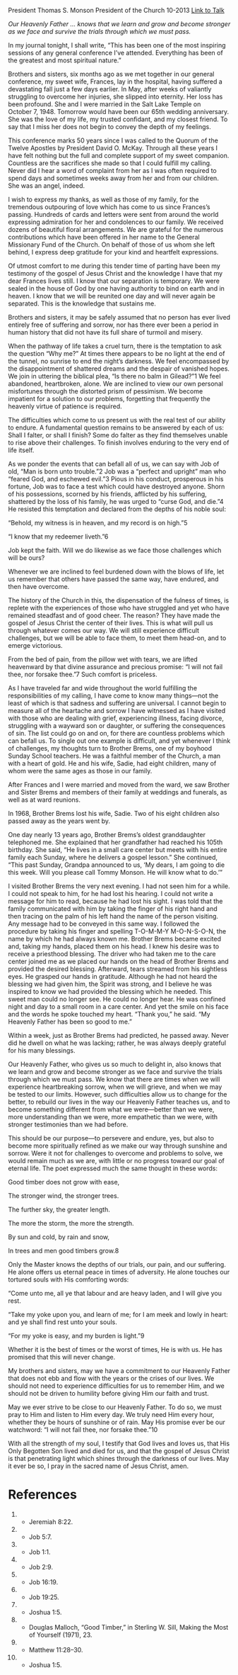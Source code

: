 President Thomas S. Monson
President of the Church
10-2013
[Link to Talk](https://www.churchofjesuschrist.org/study/general-conference/2013/10/i-will-not-fail-thee-nor-forsake-thee?lang=eng)

_Our Heavenly Father … knows that we learn and grow and become stronger as we face and survive the trials through which we must pass._

In my journal tonight, I shall write, “This has been one of the most inspiring sessions of any general conference I’ve attended. Everything has been of the greatest and most spiritual nature.”

Brothers and sisters, six months ago as we met together in our general conference, my sweet wife, Frances, lay in the hospital, having suffered a devastating fall just a few days earlier. In May, after weeks of valiantly struggling to overcome her injuries, she slipped into eternity. Her loss has been profound. She and I were married in the Salt Lake Temple on October 7, 1948. Tomorrow would have been our 65th wedding anniversary. She was the love of my life, my trusted confidant, and my closest friend. To say that I miss her does not begin to convey the depth of my feelings.

This conference marks 50 years since I was called to the Quorum of the Twelve Apostles by President David O. McKay. Through all these years I have felt nothing but the full and complete support of my sweet companion. Countless are the sacrifices she made so that I could fulfill my calling. Never did I hear a word of complaint from her as I was often required to spend days and sometimes weeks away from her and from our children. She was an angel, indeed.

I wish to express my thanks, as well as those of my family, for the tremendous outpouring of love which has come to us since Frances’s passing. Hundreds of cards and letters were sent from around the world expressing admiration for her and condolences to our family. We received dozens of beautiful floral arrangements. We are grateful for the numerous contributions which have been offered in her name to the General Missionary Fund of the Church. On behalf of those of us whom she left behind, I express deep gratitude for your kind and heartfelt expressions.

Of utmost comfort to me during this tender time of parting have been my testimony of the gospel of Jesus Christ and the knowledge I have that my dear Frances lives still. I know that our separation is temporary. We were sealed in the house of God by one having authority to bind on earth and in heaven. I know that we will be reunited one day and will never again be separated. This is the knowledge that sustains me.

Brothers and sisters, it may be safely assumed that no person has ever lived entirely free of suffering and sorrow, nor has there ever been a period in human history that did not have its full share of turmoil and misery.

When the pathway of life takes a cruel turn, there is the temptation to ask the question “Why me?” At times there appears to be no light at the end of the tunnel, no sunrise to end the night’s darkness. We feel encompassed by the disappointment of shattered dreams and the despair of vanished hopes. We join in uttering the biblical plea, “Is there no balm in Gilead?”1 We feel abandoned, heartbroken, alone. We are inclined to view our own personal misfortunes through the distorted prism of pessimism. We become impatient for a solution to our problems, forgetting that frequently the heavenly virtue of patience is required.

The difficulties which come to us present us with the real test of our ability to endure. A fundamental question remains to be answered by each of us: Shall I falter, or shall I finish? Some do falter as they find themselves unable to rise above their challenges. To finish involves enduring to the very end of life itself.

As we ponder the events that can befall all of us, we can say with Job of old, “Man is born unto trouble.”2 Job was a “perfect and upright” man who “feared God, and eschewed evil.”3 Pious in his conduct, prosperous in his fortune, Job was to face a test which could have destroyed anyone. Shorn of his possessions, scorned by his friends, afflicted by his suffering, shattered by the loss of his family, he was urged to “curse God, and die.”4 He resisted this temptation and declared from the depths of his noble soul:

“Behold, my witness is in heaven, and my record is on high.”5

“I know that my redeemer liveth.”6

Job kept the faith. Will we do likewise as we face those challenges which will be ours?

Whenever we are inclined to feel burdened down with the blows of life, let us remember that others have passed the same way, have endured, and then have overcome.

The history of the Church in this, the dispensation of the fulness of times, is replete with the experiences of those who have struggled and yet who have remained steadfast and of good cheer. The reason? They have made the gospel of Jesus Christ the center of their lives. This is what will pull us through whatever comes our way. We will still experience difficult challenges, but we will be able to face them, to meet them head-on, and to emerge victorious.

From the bed of pain, from the pillow wet with tears, we are lifted heavenward by that divine assurance and precious promise: “I will not fail thee, nor forsake thee.”7 Such comfort is priceless.

As I have traveled far and wide throughout the world fulfilling the responsibilities of my calling, I have come to know many things—not the least of which is that sadness and suffering are universal. I cannot begin to measure all of the heartache and sorrow I have witnessed as I have visited with those who are dealing with grief, experiencing illness, facing divorce, struggling with a wayward son or daughter, or suffering the consequences of sin. The list could go on and on, for there are countless problems which can befall us. To single out one example is difficult, and yet whenever I think of challenges, my thoughts turn to Brother Brems, one of my boyhood Sunday School teachers. He was a faithful member of the Church, a man with a heart of gold. He and his wife, Sadie, had eight children, many of whom were the same ages as those in our family.

After Frances and I were married and moved from the ward, we saw Brother and Sister Brems and members of their family at weddings and funerals, as well as at ward reunions.

In 1968, Brother Brems lost his wife, Sadie. Two of his eight children also passed away as the years went by.

One day nearly 13 years ago, Brother Brems’s oldest granddaughter telephoned me. She explained that her grandfather had reached his 105th birthday. She said, “He lives in a small care center but meets with his entire family each Sunday, where he delivers a gospel lesson.” She continued, “This past Sunday, Grandpa announced to us, ‘My dears, I am going to die this week. Will you please call Tommy Monson. He will know what to do.’”

I visited Brother Brems the very next evening. I had not seen him for a while. I could not speak to him, for he had lost his hearing. I could not write a message for him to read, because he had lost his sight. I was told that the family communicated with him by taking the finger of his right hand and then tracing on the palm of his left hand the name of the person visiting. Any message had to be conveyed in this same way. I followed the procedure by taking his finger and spelling T-O-M-M-Y M-O-N-S-O-N, the name by which he had always known me. Brother Brems became excited and, taking my hands, placed them on his head. I knew his desire was to receive a priesthood blessing. The driver who had taken me to the care center joined me as we placed our hands on the head of Brother Brems and provided the desired blessing. Afterward, tears streamed from his sightless eyes. He grasped our hands in gratitude. Although he had not heard the blessing we had given him, the Spirit was strong, and I believe he was inspired to know we had provided the blessing which he needed. This sweet man could no longer see. He could no longer hear. He was confined night and day to a small room in a care center. And yet the smile on his face and the words he spoke touched my heart. “Thank you,” he said. “My Heavenly Father has been so good to me.”

Within a week, just as Brother Brems had predicted, he passed away. Never did he dwell on what he was lacking; rather, he was always deeply grateful for his many blessings.



Our Heavenly Father, who gives us so much to delight in, also knows that we learn and grow and become stronger as we face and survive the trials through which we must pass. We know that there are times when we will experience heartbreaking sorrow, when we will grieve, and when we may be tested to our limits. However, such difficulties allow us to change for the better, to rebuild our lives in the way our Heavenly Father teaches us, and to become something different from what we were—better than we were, more understanding than we were, more empathetic than we were, with stronger testimonies than we had before.

This should be our purpose—to persevere and endure, yes, but also to become more spiritually refined as we make our way through sunshine and sorrow. Were it not for challenges to overcome and problems to solve, we would remain much as we are, with little or no progress toward our goal of eternal life. The poet expressed much the same thought in these words:





Good timber does not grow with ease,

The stronger wind, the stronger trees.

The further sky, the greater length.

The more the storm, the more the strength.

By sun and cold, by rain and snow,

In trees and men good timbers grow.8





Only the Master knows the depths of our trials, our pain, and our suffering. He alone offers us eternal peace in times of adversity. He alone touches our tortured souls with His comforting words:

“Come unto me, all ye that labour and are heavy laden, and I will give you rest.

“Take my yoke upon you, and learn of me; for I am meek and lowly in heart: and ye shall find rest unto your souls.

“For my yoke is easy, and my burden is light.”9

Whether it is the best of times or the worst of times, He is with us. He has promised that this will never change.

My brothers and sisters, may we have a commitment to our Heavenly Father that does not ebb and flow with the years or the crises of our lives. We should not need to experience difficulties for us to remember Him, and we should not be driven to humility before giving Him our faith and trust.

May we ever strive to be close to our Heavenly Father. To do so, we must pray to Him and listen to Him every day. We truly need Him every hour, whether they be hours of sunshine or of rain. May His promise ever be our watchword: “I will not fail thee, nor forsake thee.”10

With all the strength of my soul, I testify that God lives and loves us, that His Only Begotten Son lived and died for us, and that the gospel of Jesus Christ is that penetrating light which shines through the darkness of our lives. May it ever be so, I pray in the sacred name of Jesus Christ, amen.

# References
1. - Jeremiah 8:22.
2. - Job 5:7.
3. - Job 1:1.
4. - Job 2:9.
5. - Job 16:19.
6. - Job 19:25.
7. - Joshua 1:5.
8. - Douglas Malloch, “Good Timber,” in Sterling W. Sill, Making the Most of Yourself (1971), 23.
9. - Matthew 11:28–30.
10. - Joshua 1:5.